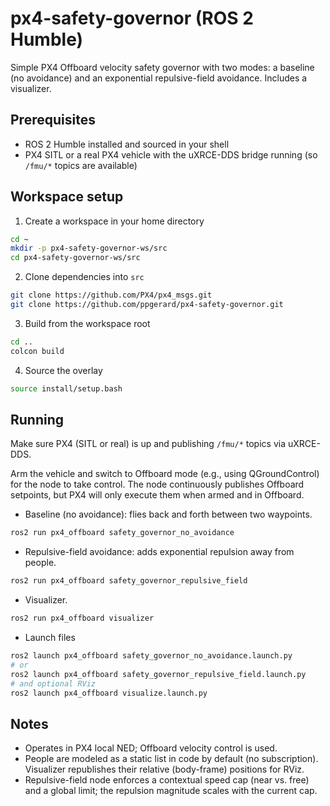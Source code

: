 # px4-safety-governor (ROS 2 Humble)

Simple PX4 Offboard velocity safety governor with two modes: a baseline (no avoidance) and an exponential repulsive-field avoidance. Includes a visualizer.

## Prerequisites
- ROS 2 Humble installed and sourced in your shell
- PX4 SITL or a real PX4 vehicle with the uXRCE-DDS bridge running (so `/fmu/*` topics are available)

## Workspace setup
1) Create a workspace in your home directory

```bash
cd ~
mkdir -p px4-safety-governor-ws/src
cd px4-safety-governor-ws/src
```

2) Clone dependencies into `src`

```bash
git clone https://github.com/PX4/px4_msgs.git
git clone https://github.com/ppgerard/px4-safety-governor.git
```

3) Build from the workspace root

```bash
cd ..
colcon build
```

4) Source the overlay

```bash
source install/setup.bash
```

## Running
Make sure PX4 (SITL or real) is up and publishing `/fmu/*` topics via uXRCE-DDS.

Arm the vehicle and switch to Offboard mode (e.g., using QGroundControl) for the node to take control. The node continuously publishes Offboard setpoints, but PX4 will only execute them when armed and in Offboard.

- Baseline (no avoidance): flies back and forth between two waypoints.
```bash
ros2 run px4_offboard safety_governor_no_avoidance
```

- Repulsive-field avoidance: adds exponential repulsion away from people.
```bash
ros2 run px4_offboard safety_governor_repulsive_field
```

- Visualizer.
```bash
ros2 run px4_offboard visualizer
```

- Launch files
```bash
ros2 launch px4_offboard safety_governor_no_avoidance.launch.py
# or
ros2 launch px4_offboard safety_governor_repulsive_field.launch.py
# and optional RViz
ros2 launch px4_offboard visualize.launch.py
```

## Notes
- Operates in PX4 local NED; Offboard velocity control is used.
- People are modeled as a static list in code by default (no subscription). Visualizer republishes their relative (body-frame) positions for RViz.
- Repulsive-field node enforces a contextual speed cap (near vs. free) and a global limit; the repulsion magnitude scales with the current cap.
